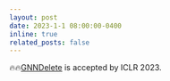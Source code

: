 ```yaml
---
layout: post
date: 2023-1-1 08:00:00-0400
inline: true
related_posts: false
---
```


🔥🔥[GNNDelete](https://arxiv.org/abs/2302.13406) is accepted by ICLR 2023.
